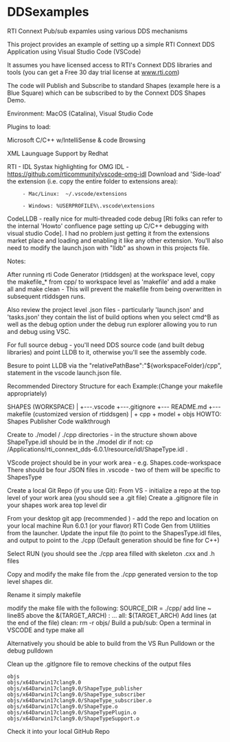 # DDSexamples




RTI Connext Pub/sub expamles using various DDS mechanisms
 
This project provides an example of setting up a simple RTI Connext DDS Application using Visual Studio Code (VSCode)

It assumes you have licensed access to RTI's Connext DDS libraries and tools (you can get a Free 30 day trial license at www.rti.com)

The code will Publish and Subscribe to standard Shapes (example here is a Blue Square) which can be subscribed to by the Connext DDS Shapes Demo.

Environment: MacOS (Catalina), Visual Studio Code

Plugins to load:

Microsoft C/C++ w/IntelliSense & code Browsing

XML Launguage Support by Redhat

RTI - IDL Systax highlighting for OMG IDL - https://github.com/rticommunity/vscode-omg-idl Download and 'Side-load' the extension (i.e. copy the entire folder to extensions area):

         - Mac/Linux:  ~/.vscode/extensions
         
         - Windows: %USERPROFILE%\.vscode\extensions
CodeLLDB - really nice for multi-threaded code debug [Rti folks can refer to the internal 'Howto' confluence page setting up C/C++ debugging with visual studio Code]. I had no problem just getting it from the extensions market place and loading and enabling it like any other extension. You'll also need to modify the launch.json with "lldb" as shown in this projects file.

Notes:

After running rti Code Generator (rtiddsgen) at the workspace level, copy the makefile_* from cpp/ to workspace level as 'makefile' and add a make all and make clean - This will prevent the makefile from being overwritten in subsequent rtiddsgen runs.

Also review the project level .json files - particularly 'launch.json' and 'tasks.json' they contain the list of build options when you select cmd^B as well as the debug option under the debug run explorer allowing you to run and debug using VSC.

For full source debug - you'll need DDS source code (and built debug libraries) and point LLDB to it, otherwise you'll see the assembly code.

Besure to point LLDB via the "relativePathBase":"${workspaceFolder}/cpp", statement in the vscode launch.json file.

Recommended Directory Structure for each Example:(Change your makefile appropriately)

SHAPES (WORKSPACE)
    |
    +---.vscode 
    +---.gitignore
    +--- README.md
    +--- makefile (customized version of rtiddsgen)
    |
    + cpp
    + model
    + objs
HOWTO: Shapes Publisher Code walkthrough

Create to ./model / ./cpp directories - in the structure shown above ShapeType.idl should be in the ./model dir if not: cp /Applications/rti_connext_dds-6.0.1/resource/idl/ShapeType.idl .

VScode project should be in your work area - e.g. Shapes.code-workspace There should be four JSON files in .vscode - two of them will be specific to ShapesType

Create a local Git Repo (if you use Git): From VS - initialize a repo at the top level of your work area (you should see a .git file) Create a .gitignore file in your shapes work area top level dir

From your desktop git app (recommended ) - add the repo and location on your local machine
Run 6.0.1 (or your flavor) RTI Code Gen from Utilities from the launcher. Update the input file (to point to the ShapesType.idl files, and output to point to the ./cpp (Default generation should be fine for C++)

Select RUN (you should see the ./cpp area filled with skeleton .cxx and .h files

Copy and modify the make file from the ./cpp generated version to the top level shapes dir.

Rename it simply makefile 

modify the make file with the following:
SOURCE_DIR = ./cpp/
add line ~ line85 above the &(TARGET_ARCH) : … all: $(TARGET_ARCH)
Add lines (at the end of the file) 
clean: 
	rm -r objs/
Build a pub/sub: Open a terminal in VSCODE and type make all

Alternatively you should be able to build from the VS Run Pulldown or the debug pulldown

Clean up the .gitIgnore file to remove checkins of the output files

    objs
    objs/x64Darwin17clang9.0
    objs/x64Darwin17clang9.0/ShapeType_publisher
    objs/x64Darwin17clang9.0/ShapeType_subscriber
    objs/x64Darwin17clang9.0/ShapeType_subscriber.o
    objs/x64Darwin17clang9.0/ShapeType.o
    objs/x64Darwin17clang9.0/ShapeTypePlugin.o
    objs/x64Darwin17clang9.0/ShapeTypeSupport.o
Check it into your local GitHub Repo
